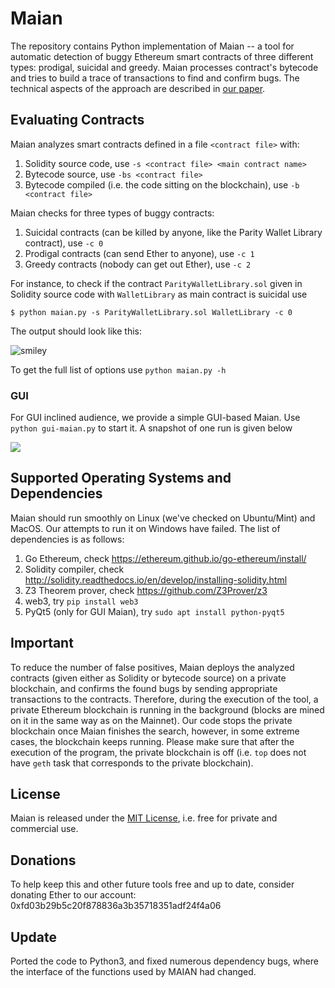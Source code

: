 # Maian 

The repository contains Python implementation of Maian -- a tool for automatic detection of buggy Ethereum smart contracts of three different types: prodigal, suicidal and greedy. Maian processes contract's bytecode and tries to build a trace of transactions to find and confirm bugs. The technical aspects of the approach are described in [our paper](https://arxiv.org/abs/1802.06038). 

## Evaluating Contracts
Maian analyzes smart contracts defined in a file `<contract file>` with:  

1. Solidity source code, use `-s <contract file> <main contract name>`
2. Bytecode source, use `-bs <contract file>`
3. Bytecode compiled (i.e. the code sitting on the blockchain), use `-b <contract file>`

Maian checks for three types of buggy contracts:

1. Suicidal contracts (can be killed by anyone, like the Parity Wallet Library contract), use `-c 0`
2. Prodigal contracts (can send Ether to anyone), use `-c 1`
3. Greedy contracts (nobody can get out Ether), use `-c 2`

For instance, to check if the contract `ParityWalletLibrary.sol` given in Solidity source code with `WalletLibrary` as main contract is suicidal use

	$ python maian.py -s ParityWalletLibrary.sol WalletLibrary -c 0

The output should look like this:

![smiley](maian.png)

To get the full list of options use `python maian.py -h`



### GUI

For GUI inclined audience, we provide  a simple GUI-based Maian. Use `python gui-maian.py` to start it. 
A snapshot of one run is given below

![](./gui-maian.png)

## Supported Operating Systems and Dependencies

Maian should run smoothly on Linux (we've checked on Ubuntu/Mint) and MacOS. Our attempts to run it on Windows have failed. 
The list of dependencies is as follows:

1. Go Ethereum, check https://ethereum.github.io/go-ethereum/install/
2. Solidity compiler, check http://solidity.readthedocs.io/en/develop/installing-solidity.html
3. Z3 Theorem prover, check https://github.com/Z3Prover/z3
4. web3, try `pip install web3`
5. PyQt5 (only for GUI Maian), try `sudo apt install python-pyqt5` 

## Important

To reduce the number of false positives, Maian deploys the analyzed contracts (given either as Solidity or bytecode source) on 
a private blockchain, and confirms the found bugs by sending appropriate transactions to the contracts. 
Therefore, during the execution of the tool, a private Ethereum blockchain is running in the background (blocks are mined on it in the same way as on the Mainnet). Our code stops the private blockchain once Maian finishes the search, however, in some  extreme cases, the blockchain keeps running. Please make sure that after the execution of the program, the private blockchain is off (i.e. `top` does not have `geth` task that corresponds to the private blockchain). 

## License

Maian is released under the [MIT License](https://opensource.org/licenses/MIT), i.e. free for private and commercial use.

## Donations

To help keep this and other future tools free and up to date, consider donating Ether to our account: 0xfd03b29b5c20f878836a3b35718351adf24f4a06
 

## Update

Ported the code to Python3, and fixed numerous dependency bugs, where the
interface of the functions used by MAIAN had changed. 

